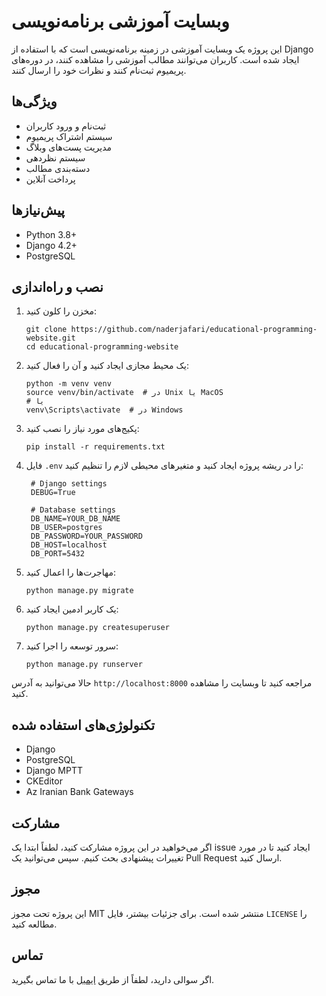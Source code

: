 # وبسایت آموزشی برنامه‌نویسی

این پروژه یک وبسایت آموزشی در زمینه برنامه‌نویسی است که با استفاده از Django ایجاد شده است.
کاربران می‌توانند مطالب آموزشی را مشاهده کنند، در دوره‌های پریمیوم ثبت‌نام کنند و نظرات خود را ارسال کنند.

## ویژگی‌ها

- ثبت‌نام و ورود کاربران
- سیستم اشتراک پریمیوم
- مدیریت پست‌های وبلاگ
- سیستم نظردهی
- دسته‌بندی مطالب
- پرداخت آنلاین

## پیش‌نیازها

- Python 3.8+
- Django 4.2+
- PostgreSQL

## نصب و راه‌اندازی

1. مخزن را کلون کنید:
   ```
   git clone https://github.com/naderjafari/educational-programming-website.git
   cd educational-programming-website
   ```

2. یک محیط مجازی ایجاد کنید و آن را فعال کنید:
   ```
   python -m venv venv
   source venv/bin/activate  # در Unix یا MacOS
   # یا
   venv\Scripts\activate  # در Windows
   ```

3. پکیج‌های مورد نیاز را نصب کنید:
   ```
   pip install -r requirements.txt
   ```

4. فایل `.env` را در ریشه پروژه ایجاد کنید و متغیرهای محیطی لازم را تنظیم کنید:
   ```
    # Django settings
    DEBUG=True
      
    # Database settings
    DB_NAME=YOUR_DB_NAME
    DB_USER=postgres
    DB_PASSWORD=YOUR_PASSWORD
    DB_HOST=localhost
    DB_PORT=5432
   ```

5. مهاجرت‌ها را اعمال کنید:
   ```
   python manage.py migrate
   ```

6. یک کاربر ادمین ایجاد کنید:
   ```
   python manage.py createsuperuser
   ```

7. سرور توسعه را اجرا کنید:
   ```
   python manage.py runserver
   ```

حالا می‌توانید به آدرس `http://localhost:8000` مراجعه کنید تا وبسایت را مشاهده کنید.

## تکنولوژی‌های استفاده شده

- Django
- PostgreSQL
- Django MPTT
- CKEditor
- Az Iranian Bank Gateways

## مشارکت

اگر می‌خواهید در این پروژه مشارکت کنید، لطفاً ابتدا یک issue ایجاد کنید تا در مورد تغییرات پیشنهادی بحث کنیم. سپس می‌توانید یک Pull Request ارسال کنید.

## مجوز

این پروژه تحت مجوز MIT منتشر شده است. برای جزئیات بیشتر، فایل `LICENSE` را مطالعه کنید.

## تماس

اگر سوالی دارید، لطفاً از طریق [ایمیل](mailto:your-email@example.com) با ما تماس بگیرید.
